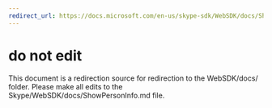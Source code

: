 ```yaml
---
redirect_url: https://docs.microsoft.com/en-us/skype-sdk/WebSDK/docs/ShowPersonInfo
---
```

# do not edit
This document is a redirection source for redirection to the WebSDK/docs/ folder. Please make all edits to the Skype/WebSDK/docs/ShowPersonInfo.md file.

